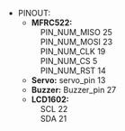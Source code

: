 - PINOUT: <br>
  + **MFRC522:** <br>
    &nbsp;&nbsp;&nbsp;&nbsp;PIN_NUM_MISO 25<br>
    &nbsp;&nbsp;&nbsp;&nbsp;PIN_NUM_MOSI 23<br>
    &nbsp;&nbsp;&nbsp;&nbsp;PIN_NUM_CLK 19<br>
    &nbsp;&nbsp;&nbsp;&nbsp;PIN_NUM_CS 5<br>
    &nbsp;&nbsp;&nbsp;&nbsp;PIN_NUM_RST 14<br>
  + **Servo:** servo_pin 13<br>
  + **Buzzer:** Buzzer_pin 27<br>
  + **LCD1602:** <br>
    &nbsp;&nbsp;&nbsp;&nbsp;SCL 22<br>
    &nbsp;&nbsp;&nbsp;&nbsp;SDA 21<br>
  
